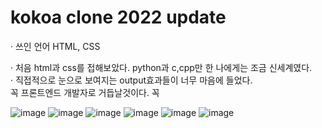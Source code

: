# kokoa clone 2022 update

· 쓰인 언어 HTML, CSS

· 처음 html과 css를 접해보았다. python과 c,cpp만 한 나에게는 조금 신세계였다. <br>
· 직접적으로 눈으로 보여지는 output효과들이 너무 마음에 들었다.<br>
꼭 프론트엔드 개발자로 거듭날것이다. 꼭

![image](https://user-images.githubusercontent.com/103891387/171326891-1b3addf0-ac50-432b-84c5-0ef3189a6665.png)
![image](https://user-images.githubusercontent.com/103891387/171327707-f6901dd3-20b7-443a-9491-d4ecb1f669f2.png)
![image](https://user-images.githubusercontent.com/103891387/171327930-2f8ace1c-6250-4d9e-b1cd-b2c63560c667.png)
![image](https://user-images.githubusercontent.com/103891387/171327963-b3aebe93-c428-43e3-a721-b287b7331bc4.png)
![image](https://user-images.githubusercontent.com/103891387/171328071-78b58e78-9c91-4672-b8b9-6e1fa95691a7.png)
![image](https://user-images.githubusercontent.com/103891387/171328210-df25cf7c-a611-4748-86bd-ac9ec1e4802f.png)



